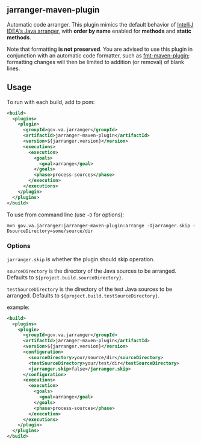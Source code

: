 ## jarranger-maven-plugin

Automatic code arranger. This plugin mimics the default behavior of [IntelliJ IDEA's Java arranger](https://blog.jetbrains.com/idea/2012/10/arrange-your-code-automatically-with-intellij-idea-12/), with **order by name** enabled for **methods** and **static methods**.

Note that formatting **is not preserved**. You are advised to use this plugin in conjunction with an automatic code formatter, such as [fmt-maven-plugin](https://github.com/coveo/fmt-maven-plugin); formatting changes will then be limited to addition (or removal) of blank lines.

## Usage

To run with each build, add to pom:

```xml
<build>
  <plugins>
    <plugin>
      <groupId>gov.va.jarranger</groupId>
      <artifactId>jarranger-maven-plugin</artifactId>
      <version>${jarranger.version}</version>
      <executions>
        <execution>
          <goals>
            <goal>arrange</goal>
          </goals>
          <phase>process-sources</phase>
        </execution>
      </executions>
    </plugin>
  </plugins>
</build>
```

To use from command line (use `-D` for options):

`mvn gov.va.jarranger:jarranger-maven-plugin:arrange -Djarranger.skip -DsourceDirectory=some/source/dir`

### Options

`jarranger.skip` is whether the plugin should skip operation.

`sourceDirectory` is the directory of the Java sources to be arranged. Defaults to `${project.build.sourceDirectory}`.

`testSourceDirectory` is the directory of the test Java sources to be arranged. Defaults to `${project.build.testSourceDirectory}`.

example:

```xml
<build>
  <plugins>
    <plugin>
      <groupId>gov.va.jarranger</groupId>
      <artifactId>jarranger-maven-plugin</artifactId>
      <version>${jarranger.version}</version>
      <configuration>
        <sourceDirectory>your/source/dir</sourceDirectory>
        <testSourceDirectory>your/test/dir</testSourceDirectory>
        <jarranger.skip>false</jarranger.skip>
      </configuration>
      <executions>
        <execution>
          <goals>
            <goal>arrange</goal>
          </goals>
          <phase>process-sources</phase>
        </execution>
      </executions>
    </plugin>
  </plugins>
</build>
```
